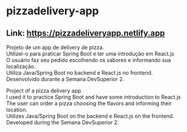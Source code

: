 # pizzadelivery-app
## Link: https://pizzadeliveryapp.netlify.app  
Projeto de um app de delivery de pizza.\
Utilizei-o para praticar Spring Boot e ter uma introdução em React.js\
O usuário faz seu pedido escolhendo os sabores e informando sua localização.\
Utiliza Java/Spring Boot no backend e React.js no frontend.\
Desenvolvido durante a Semana DevSuperior 2.  

Project of a pizza delivery app.\
I used it to practice Spring Boot and have some introduction to React.js\
The user can order a pizza choosing the flavors and informing their location.\
Utilizes Java/Spring Boot on the backend e React.js on the frontend.\
Developed during the Semana DevSuperior 2.  
